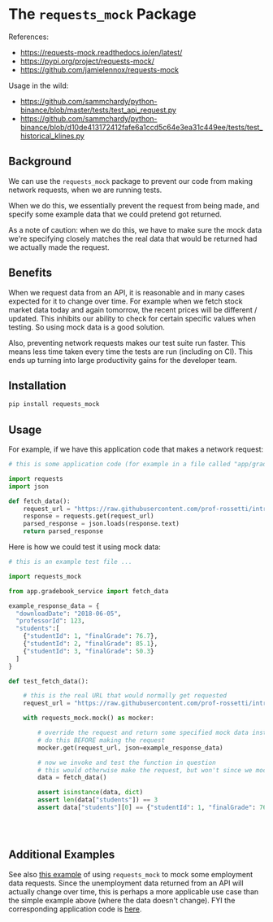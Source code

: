 
# The `requests_mock` Package

References:
  + https://requests-mock.readthedocs.io/en/latest/
  + https://pypi.org/project/requests-mock/
  + https://github.com/jamielennox/requests-mock
 

Usage in the wild:
  + https://github.com/sammchardy/python-binance/blob/master/tests/test_api_request.py
  + https://github.com/sammchardy/python-binance/blob/d10de413172412fafe6a1ccd5c64e3ea31c449ee/tests/test_historical_klines.py

## Background

We can use the `requests_mock` package to prevent our code from making network requests, when we are running tests.

When we do this, we essentially prevent the request from being made, and specify some example data that we could pretend got returned.

As a note of caution: when we do this, we have to make sure the mock data we're specifying closely matches the real data that would be returned had we actually made the request.

## Benefits

When we request data from an API, it is reasonable and in many cases expected for it to change over time. For example when we fetch stock market data today and again tomorrow, the recent prices will be different / updated. This inhibits our ability to check for certain specific values when testing. So using mock data is a good solution.

Also, preventing network requests makes our test suite run faster. This means less time taken every time the tests are run (including on CI). This ends up turning into large productivity gains for the developer team. 


## Installation

```sh
pip install requests_mock
```

## Usage

For example, if we have this application code that makes a network request:

```py
# this is some application code (for example in a file called "app/gradebook_service.py") ...

import requests
import json

def fetch_data():
    request_url = "https://raw.githubusercontent.com/prof-rossetti/intro-to-python/main/data/gradebook.json"
    response = requests.get(request_url)
    parsed_response = json.loads(response.text)
    return parsed_response
```

Here is how we could test it using mock data:

```py
# this is an example test file ...

import requests_mock

from app.gradebook_service import fetch_data

example_response_data = {
  "downloadDate": "2018-06-05",
  "professorId": 123,
  "students":[
    {"studentId": 1, "finalGrade": 76.7},
    {"studentId": 2, "finalGrade": 85.1},
    {"studentId": 3, "finalGrade": 50.3}
  ]
}

def test_fetch_data():

    # this is the real URL that would normally get requested
    request_url = "https://raw.githubusercontent.com/prof-rossetti/intro-to-python/main/data/gradebook.json"

    with requests_mock.mock() as mocker:

        # override the request and return some specified mock data instead
        # do this BEFORE making the request
        mocker.get(request_url, json=example_response_data)

        # now we invoke and test the function in question
        # this would otherwise make the request, but won't since we mocked it above
        data = fetch_data()

        assert isinstance(data, dict)
        assert len(data["students"]) == 3
        assert data["students"][0] == {"studentId": 1, "finalGrade": 76.7}


        
```

## Additional Examples

See also [this example](/exercises/codebase-cleanup/progress/tests/unemployment_test_2.py) of using `requests_mock` to mock some employment data requests. Since the unemployment data returned from an API will actually change over time, this is perhaps a more applicable use case than the simple example above (where the data doesn't change). FYI the corresponding application code is [here](/exercises/codebase-cleanup/progress/app/unemployment_refactored.py).



